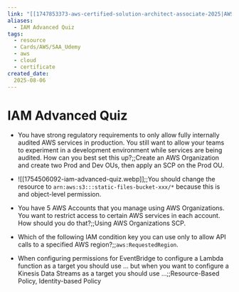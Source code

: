 ```yaml
---
link: "[[1747853373-aws-certified-solution-architect-associate-2025|AWS Certified Solution Architect Associate 2025]]"
aliases: 
  - IAM Advanced Quiz
tags:
  - resource
  - Cards/AWS/SAA_Udemy
  - aws
  - cloud
  - certificate
created_date:
  2025-08-06
---
```

# IAM Advanced Quiz
- You have strong regulatory requirements to only allow fully internally audited AWS services in production. You still want to allow your teams to experiment in a development environment while services are being audited. How can you best set this up?;;Create an AWS Organization and create two Prod and Dev OUs, then apply an SCP on the Prod OU.
<!--SR:!2025-10-12,46,290-->
- ![[1754506092-iam-advanced-quiz.webp]];;You should change the resource to `arn:aws:s3:::static-files-bucket-xxx/*` because this is and object-level permission.
<!--SR:!2025-10-25,60,310-->
- You have 5 AWS Accounts that you manage using AWS Organizations. You want to restrict access to certain AWS services in each account. How should you do that?;;Using AWS Organizations SCP.
<!--SR:!2025-09-20,29,270-->
- Which of the following IAM condition key you can use only to allow API calls to a specified AWS region?;;`aws:RequestedRegion`.
<!--SR:!2025-08-30,12,230-->
- When configuring permissions for EventBridge to configure a Lambda function as a target you should use ... but when you want to configure a Kinesis Data Streams as a target you should use ...;;Resource-Based Policy, Identity-based Policy
<!--SR:!2025-08-28,6,250-->















